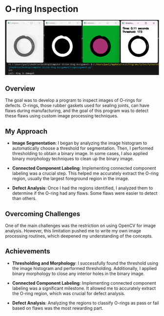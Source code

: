 # O-ring Inspection

![O-rings](O-rings.png)

## Overview

The goal was to develop a program to inspect images of O-rings for defects. O-rings, those rubber gaskets used for sealing joints, can have flaws during manufacturing, and the goal of this program was to detect these flaws using custom image processing techniques.

## My Approach

- **Image Segmentation**: I began by analyzing the image histogram to automatically choose a threshold for segmentation. Then, I performed thresholding to obtain a binary image. In some cases, I also applied binary morphology techniques to clean up the binary image.
  
- **Connected Component Labeling**: Implementing connected component labeling was a crucial step. This helped me accurately extract the O-ring region, usually the largest foreground region in the image.
  
- **Defect Analysis**: Once I had the regions identified, I analyzed them to determine if the O-ring had any flaws. Some flaws were easier to detect than others.

## Overcoming Challenges

One of the main challenges was the restriction on using OpenCV for image analysis. However, this limitation pushed me to write my own image processing routines, which deepened my understanding of the concepts.

## Achievements

- **Thresholding and Morphology**: I successfully found the threshold using the image histogram and performed thresholding. Additionally, I applied binary morphology to close any interior holes in the binary image.
  
- **Connected Component Labeling**: Implementing connected component labeling was a significant milestone. It allowed me to accurately extract the O-ring region, which was crucial for defect analysis.
  
- **Defect Analysis**: Analyzing the regions to classify O-rings as pass or fail based on flaws was the most rewarding part.
